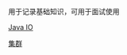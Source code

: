 用于记录基础知识，可用于面试使用

[Java IO](https://github.com/LZKO/Cat/blob/master/src/main/notes/interview/Java%20IO.md)

[集群](https://github.com/LZKO/Cat/blob/master/src/main/notes/interview/集群.md)